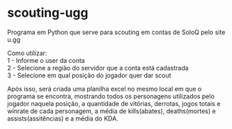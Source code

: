 # scouting-ugg

Programa em Python que serve para scouting em contas de SoloQ pelo site u.gg

Como utilizar:<br />
1 - Informe o user da conta<br />
2 - Selecione a região do servidor que a conta está cadastrada<br />
3 - Selecione em qual posição do jogador quer dar scout

Após isso, será criada uma planilha excel no mesmo local em que o programa se encontra, mostrando todos os personagens utilizados pelo jogador naquela posição, a quantidade de vitórias, derrotas, jogos totais e winrate de cada personagem, a média de kills(abates), deaths(mortes) e assists(assitências) e a média do KDA.
